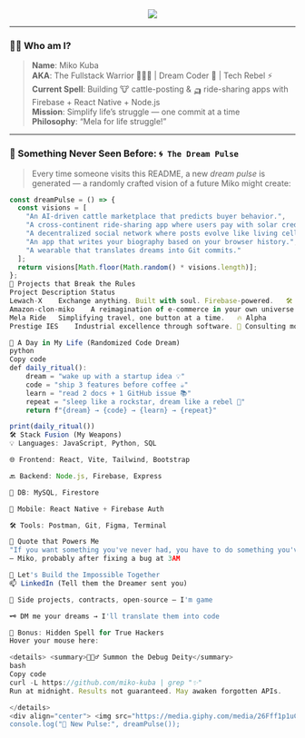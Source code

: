 
<!-- Miko's README | Not your average README.md -->

<div align="center">
  <img src="https://readme-typing-svg.demolab.com/?lines=I+turn+dreams+into+code.;You+dream+it,+I+ship+it.;Mela+for+life+struggle!&font=Fira%20Code&center=true&width=600&height=45&color=00FEEF&vCenter=true&size=22" />
</div>

---

### 👋🏾 Who am I?

> **Name**: Miko Kuba  
> **AKA**: The Fullstack Warrior 🧙🏽‍♂️ | Dream Coder 🧠 | Tech Rebel ⚡  
> **Current Spell**: Building 🐮 cattle-posting & 🛺 ride-sharing apps with Firebase + React Native + Node.js  
> **Mission**: Simplify life’s struggle — one commit at a time  
> **Philosophy**: “Mela for life struggle!”

---

### 🔮 Something Never Seen Before: `🌀 The Dream Pulse`

> Every time someone visits this README, a new *dream pulse* is generated — a randomly crafted vision of a future Miko might create:

```js
const dreamPulse = () => {
  const visions = [
    "An AI-driven cattle marketplace that predicts buyer behavior.",
    "A cross-continent ride-sharing app where users pay with solar credits.",
    "A decentralized social network where posts evolve like living cells.",
    "An app that writes your biography based on your browser history.",
    "A wearable that translates dreams into Git commits."
  ];
  return visions[Math.floor(Math.random() * visions.length)];
};
🚧 Projects that Break the Rules
Project	Description	Status
Lewach-X	Exchange anything. Built with soul. Firebase-powered.	🛠️ Building
Amazon-clon-miko	A reimagination of e-commerce in your own universe.	✅ Live
Mela Ride	Simplifying travel, one button at a time.	🔥 Alpha
Prestige IES	Industrial excellence through software.	🧠 Consulting mode

🌌 A Day in My Life (Randomized Code Dream)
python
Copy code
def daily_ritual():
    dream = "wake up with a startup idea 💡"
    code = "ship 3 features before coffee ☕"
    learn = "read 2 docs + 1 GitHub issue 📚"
    repeat = "sleep like a rockstar, dream like a rebel 🌠"
    return f"{dream} → {code} → {learn} → {repeat}"

print(daily_ritual())
🛠️ Stack Fusion (My Weapons)
💡 Languages: JavaScript, Python, SQL

🌐 Frontend: React, Vite, Tailwind, Bootstrap

🔙 Backend: Node.js, Firebase, Express

💾 DB: MySQL, Firestore

📱 Mobile: React Native + Firebase Auth

🛠 Tools: Postman, Git, Figma, Terminal

🧠 Quote that Powers Me
"If you want something you've never had, you have to do something you've never done."
— Miko, probably after fixing a bug at 3AM

🧩 Let's Build the Impossible Together
📫 LinkedIn (Tell them the Dreamer sent you)

🧪 Side projects, contracts, open-source — I'm game

🗝 DM me your dreams → I'll translate them into code

🐍 Bonus: Hidden Spell for True Hackers
Hover your mouse here:

<details> <summary>🧙🏽‍♂️ Summon the Debug Deity</summary>
bash
Copy code
curl -L https://github.com/miko-kuba | grep "✨"
Run at midnight. Results not guaranteed. May awaken forgotten APIs.

</details>
<div align="center"> <img src="https://media.giphy.com/media/26Fff1p1uCkYdIwd6/giphy.gif" width="250"/> <br/> <b>“Crazy ideas are just dreams waiting for Miko.”</b> </div> ```
console.log("🌌 New Pulse:", dreamPulse());

